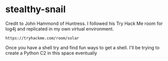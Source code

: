 # stealthy-snail
Credit to John Hammond of Huntress.  I followed his Try Hack Me room for log4j and replicated in my own virtual environment.

```https://tryhackme.com/room/solar```

Once you have a shell try and find fun ways to get a shell.  I'll be trying to create a Python C2 in this space eventually
